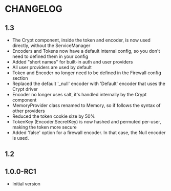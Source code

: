 CHANGELOG
=========

1.3
---------
* The Crypt component, inside the token and encoder, is now used directly, without the ServiceManager
* Encoders and Tokens now have a default internal config, so you don't need to defined them in your config
* Added "short names" for built-in auth and user providers
* All user providers are used by default
* Token and Encoder no longer need to be defined in the Firewall config section
* Replaced the default '_null' encoder with 'Default' encoder that uses the Crypt driver
* Encoder no longer uses salt, it's handled internally by the Crypt component
* MemoryProvider class renamed to Memory, so if follows the syntax of other providers
* Reduced the token cookie size by 50%
* TokenKey (Encoder.SecretKey) is now hashed and permuted per-user, making the token more secure
* Added 'false' option for a firewall encoder. In that case, the Null encoder is used.


1.2
--------

1.0.0-RC1
---------
* Initial version